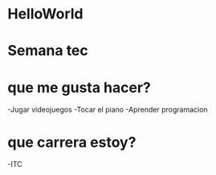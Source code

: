 # HelloWorld
# Semana tec


# que me gusta hacer?
-Jugar videojuegos
-Tocar el piano
-Aprender programacion


# que carrera estoy?
-ITC
